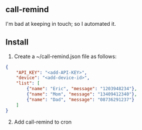 call-remind
-----------

I'm bad at keeping in touch; so I automated it.

Install
-------

1. Create a ~/call-remind.json file as follows:

```json
{
    "API_KEY": "<add-API-KEY>",
    "device": "<add-device-id>",
    "list": [
        {"name": "Eric", "message": "1203948234"},
        {"name": "Mom", "message": "13409412340"},
        {"name": "Dad", "message": "08736291237"}
    ]
}
```

2. Add call-remind to cron


